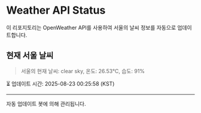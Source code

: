 
# Weather API Status

이 리포지토리는 OpenWeather API를 사용하여 서울의 날씨 정보를 자동으로 업데이트합니다.

## 현재 서울 날씨
> 서울의 현재 날씨: clear sky, 온도: 26.53°C, 습도: 91%

⏳ 업데이트 시간: 2025-08-23 00:25:58 (KST)

---
자동 업데이트 봇에 의해 관리됩니다.
